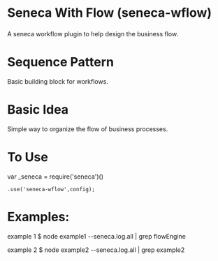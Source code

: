 # Seneca With Flow (seneca-wflow)
###
A seneca workflow plugin to help design the business flow.



# Sequence Pattern

Basic building block for workflows.  

# Basic Idea

Simple way to organize the flow of business processes.

# To Use

var _seneca = require('seneca')()

	.use('seneca-wflow',config);

# Examples:



example 1 $ node example1 --seneca.log.all | grep flowEngine

example 2 $ node example2 --seneca.log.all | grep example2

